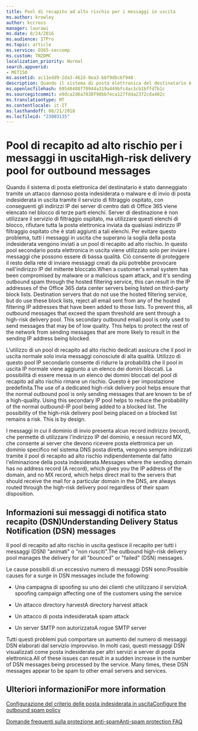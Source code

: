 ```yaml
---
title: Pool di recapito ad alto rischio per i messaggi in uscita
ms.author: krowley
author: kccross
manager: laurawi
ms.date: 8/24/2016
ms.audience: ITPro
ms.topic: article
ms.service: O365-seccomp
ms.custom: TN2DMC
localization_priority: Normal
search.appverid:
- MET150
ms.assetid: ac11edd9-2da3-462d-8ea3-bbf9dbc6f948
description: Quando il sistema di posta elettronica del destinatario è stato danneggiato tramite un attacco dannoso posta indesiderata o malware e di invio di posta indesiderata in uscita tramite il servizio di filtraggio ospitato, con conseguenti gli indirizzi IP dei server di centro dati di Office 365 viene elencato nel blocco di terze parti elenchi.
ms.openlocfilehash: 69548488f70944a319a449bfc4ac1cb1bffd7b1c
ms.sourcegitcommit: e9dca2d6a7838f98bb7eca127fdda2372cda402c
ms.translationtype: MT
ms.contentlocale: it-IT
ms.lasthandoff: 08/21/2018
ms.locfileid: "23003135"
---
```

# <a name="high-risk-delivery-pool-for-outbound-messages"></a><span data-ttu-id="0aaba-103">Pool di recapito ad alto rischio per i messaggi in uscita</span><span class="sxs-lookup"><span data-stu-id="0aaba-103">High-risk delivery pool for outbound messages</span></span>

<span data-ttu-id="0aaba-p101">Quando il sistema di posta elettronica del destinatario è stato danneggiato tramite un attacco dannoso posta indesiderata o malware e di invio di posta indesiderata in uscita tramite il servizio di filtraggio ospitato, con conseguenti gli indirizzi IP dei server di centro dati di Office 365 viene elencato nel blocco di terze parti elenchi. Server di destinazione è non utilizzare il servizio di filtraggio ospitato, ma utilizzare questi elenchi di blocco, rifiutare tutta la posta elettronica inviata da qualsiasi indirizzo IP filtraggio ospitato che è stati aggiunti a tali elenchi. Per evitare questo problema, tutti i messaggi in uscita che superano la soglia della posta indesiderata vengono inviati a un pool di recapito ad alto rischio. In questo pool secondario posta elettronica in uscita viene utilizzato solo per inviare i messaggi che possono essere di bassa qualità. Ciò consente di proteggere il resto della rete di inviare messaggi creati da più potrebbe provocare nell'indirizzo IP del mittente bloccato.</span><span class="sxs-lookup"><span data-stu-id="0aaba-p101">When a customer's email system has been compromised by malware or a malicious spam attack, and it's sending outbound spam through the hosted filtering service, this can result in the IP addresses of the Office 365 data center servers being listed on third-party block lists. Destination servers that do not use the hosted filtering service, but do use these block lists, reject all email sent from any of the hosted filtering IP addresses that have been added to those lists. To prevent this, all outbound messages that exceed the spam threshold are sent through a high-risk delivery pool. This secondary outbound email pool is only used to send messages that may be of low quality. This helps to protect the rest of the network from sending messages that are more likely to result in the sending IP address being blocked.</span></span>
  
<span data-ttu-id="0aaba-p102">L'utilizzo di un pool di recapito ad alto rischio dedicati assicura che il pool in uscita normale solo invia messaggi conosciute di alta qualità. Utilizzo di questo pool IP secondario consente di ridurre la probabilità che il pool in uscita IP normale viene aggiunto a un elenco dei domini bloccati. La possibilità di essere messa in un elenco dei domini bloccati del pool di recapito ad alto rischio rimane un rischio. Questo è per impostazione predefinita.</span><span class="sxs-lookup"><span data-stu-id="0aaba-p102">The use of a dedicated high-risk delivery pool helps ensure that the normal outbound pool is only sending messages that are known to be of a high-quality. Using this secondary IP pool helps to reduce the probability of the normal outbound-IP pool being added to a blocked list. The possibility of the high-risk delivery pool being placed on a blocked list remains a risk. This is by design.</span></span>
  
<span data-ttu-id="0aaba-113">I messaggi in cui il dominio di invio presenta alcun record indirizzo (record), che permette di utilizzare l'indirizzo IP del dominio, e nessun record MX, che consente ai server che devono ricevere posta elettronica per un dominio specifico nel sistema DNS posta diretta, vengono sempre indirizzati tramite il pool di recapito ad alto rischio indipendentemente dal fatto l'eliminazione della posta indesiderata.</span><span class="sxs-lookup"><span data-stu-id="0aaba-113">Messages where the sending domain has no address record (A record), which gives you the IP address of the domain, and no MX record, which helps direct mail to the servers that should receive the mail for a particular domain in the DNS, are always routed through the high-risk delivery pool regardless of their spam disposition.</span></span>
  
## <a name="understanding-delivery-status-notification-dsn-messages"></a><span data-ttu-id="0aaba-114">Informazioni sui messaggi di notifica stato recapito (DSN)</span><span class="sxs-lookup"><span data-stu-id="0aaba-114">Understanding Delivery Status Notification (DSN) messages</span></span>

<span data-ttu-id="0aaba-115">Il pool di recapito ad alto rischio in uscita gestisce il recapito per tutti i messaggi (DSN) "animati" o "non riusciti".</span><span class="sxs-lookup"><span data-stu-id="0aaba-115">The outbound high-risk delivery pool manages the delivery for all "bounced" or "failed" (DSN) messages.</span></span>
  
<span data-ttu-id="0aaba-116">Le cause possibili di un eccessivo numero di messaggi DSN sono:</span><span class="sxs-lookup"><span data-stu-id="0aaba-116">Possible causes for a surge in DSN messages include the following:</span></span>
  
- <span data-ttu-id="0aaba-117">Una campagna di spoofing su uno dei clienti che utilizzano il servizio</span><span class="sxs-lookup"><span data-stu-id="0aaba-117">A spoofing campaign affecting one of the customers using the service</span></span>
    
- <span data-ttu-id="0aaba-118">Un attacco directory harvest</span><span class="sxs-lookup"><span data-stu-id="0aaba-118">A directory harvest attack</span></span>
    
- <span data-ttu-id="0aaba-119">Un attacco di posta indesiderata</span><span class="sxs-lookup"><span data-stu-id="0aaba-119">A spam attack</span></span>
    
- <span data-ttu-id="0aaba-120">Un server SMTP non autorizzato</span><span class="sxs-lookup"><span data-stu-id="0aaba-120">A rogue SMTP server</span></span>
    
<span data-ttu-id="0aaba-p103">Tutti questi problemi può comportare un aumento del numero di messaggi DSN elaborati dal servizio improvviso. In molti casi, questi messaggi DSN visualizzati come posta indesiderata per altri servizi e server di posta elettronica.</span><span class="sxs-lookup"><span data-stu-id="0aaba-p103">All of these issues can result in a sudden increase in the number of DSN messages being processed by the service. Many times, these DSN messages appear to be spam to other email servers and services.</span></span>
  
## <a name="for-more-information"></a><span data-ttu-id="0aaba-123">Ulteriori informazioni</span><span class="sxs-lookup"><span data-stu-id="0aaba-123">For more information</span></span>

[<span data-ttu-id="0aaba-124">Configurazione del criterio delle posta indesiderata in uscita</span><span class="sxs-lookup"><span data-stu-id="0aaba-124">Configure the outbound spam policy</span></span>](configure-the-outbound-spam-policy.md)
  
[<span data-ttu-id="0aaba-125">Domande frequenti sulla protezione anti-spam</span><span class="sxs-lookup"><span data-stu-id="0aaba-125">Anti-spam protection FAQ</span></span>](anti-spam-protection-faq.md)
  

